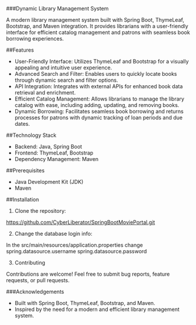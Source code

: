 ###Dynamic Library Management System

A modern library management system built with Spring Boot, ThymeLeaf, Bootstrap, and Maven integration. It provides librarians with a user-friendly interface for efficient catalog management and patrons with seamless book borrowing experiences.

##Features

- User-Friendly Interface: Utilizes ThymeLeaf and Bootstrap for a visually appealing and intuitive user experience.
- Advanced Search and Filter: Enables users to quickly locate books through dynamic search and filter options.
- API Integration: Integrates with external APIs for enhanced book data retrieval and enrichment.
- Efficient Catalog Management: Allows librarians to manage the library catalog with ease, including adding, updating, and removing books.
- Dynamic Borrowing: Facilitates seamless book borrowing and returns processes for patrons with dynamic tracking of loan periods and due dates.

##Technology Stack

- Backend: Java, Spring Boot
- Frontend: ThymeLeaf, Bootstrap
- Dependency Management: Maven

##Prerequisites

- Java Development Kit (JDK)
- Maven

##Installation

1. Clone the repository:

https://github.com/CyberLiberator/SpringBootMoviePortal.git

2. Change the database login info:

In the src/main/resources/application.properties
change 
spring.datasource.username
spring.datasource.password

3. Contributing

Contributions are welcome! Feel free to submit bug reports, feature requests, or pull requests.

###Acknowledgements

- Built with Spring Boot, ThymeLeaf, Bootstrap, and Maven.
- Inspired by the need for a modern and efficient library management system.
